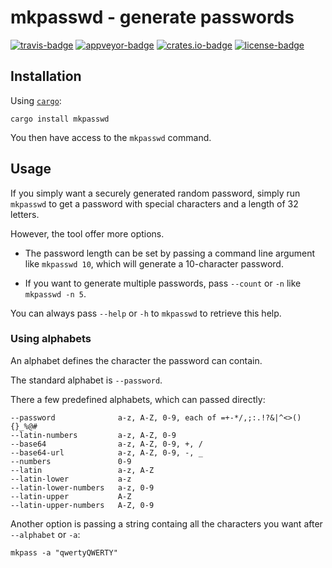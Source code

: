 # mkpasswd - generate passwords

[![travis-badge]][travis]
[![appveyor-badge]][appveyor]
[![crates.io-badge]][crates.io]
[![license-badge]][license]

[travis-badge]: https://img.shields.io/travis/com/Draphar/mkpasswd.svg?branch=master&style=flat-square
[travis]: https://travis-ci.com/Draphar/mkpasswd
[appveyor-badge]: https://img.shields.io/appveyor/ci/Draphar/mkpasswd.svg?style=flat-square
[appveyor]: https://ci.appveyor.com/project/Draphar/mkpasswd
[crates.io-badge]: https://img.shields.io/crates/v/mkpasswd.svg?style=flat-square
[crates.io]: https://crates.io/crates/mkpasswd
[license-badge]: https://img.shields.io/crates/l/mkpasswd.svg?style=flat-square
[license]: https://github.com/Draphar/mkpasswd/blob/master/LICENSE

## Installation

Using [`cargo`]:

`cargo install mkpasswd`

You then have access to the `mkpasswd` command.

## Usage

If you simply want a securely generated random password, simply run
`mkpasswd` to get a password with special characters and a length of 32 letters.

However, the tool offer more options.

- The password length can be set by passing a command line argument like `mkpasswd 10`,
which will generate a 10-character password.

- If you want to generate multiple passwords, pass `--count` or `-n` like `mkpasswd -n 5`.

You can always pass `--help` or `-h` to `mkpasswd` to retrieve this help.

### Using alphabets

An alphabet defines the character the password can contain.

The standard alphabet is `--password`.

There a few predefined alphabets, which can passed directly:
```
--password              a-z, A-Z, 0-9, each of =+-*/,;:.!?&|^<>(){}_%@#
--latin-numbers         a-z, A-Z, 0-9
--base64                a-z, A-Z, 0-9, +, /
--base64-url            a-z, A-Z, 0-9, -, _
--numbers               0-9
--latin                 a-z, A-Z
--latin-lower           a-z
--latin-lower-numbers   a-z, 0-9
--latin-upper           A-Z
--latin-upper-numbers   A-Z, 0-9
```
Another option is passing a string containg all the characters you want after `--alphabet` or `-a`:

`mkpass -a "qwertyQWERTY"`

[`cargo`]: https://doc.rust-lang.org/cargo/
